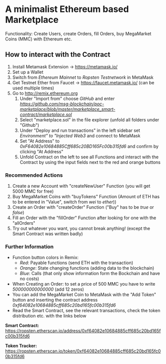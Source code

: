 # A minimalist Ethereum based Marketplace
Functionality: Create Users, create Orders, fill Orders, buy MegaMarket Coins (MMC) with Ethereum etc.

## How to interact with the Contract

1. Install Metamask Extension -> https://metamask.io/
2. Set up a Wallet
3. Switch from *Ethereum Mainnet* to *Ropsten Testnetwork* in MetaMask
4. Get Testnet Ether from Faucet -> https://faucet.metamask.io/ (can be used multiple times)
5. Go to http://remix.ethereum.org
   1. Under "Import from" choose *GitHub* and enter *https://github.com/msg-blockchain/poc-marketplace/blob/master/marketplace_smart-contract/marketplace.sol*
   2. Select "marketplace.sol" in the file explorer (unfold all folders under "Github")
   3. Under "Deploy and run transactions" in the left sidebar set *Environment" to "Injected Web3* and connect to MetaMask
   4. Set "At Address" to *0xF64082e10684885Cff685c20BD165Fc00b315fd6* and confirm by clicking "At Address"
   5. Unfold Contract on the left to see all Functions and interact with the Contract by using the input fields next to the red and orange buttons

### Recommended Actions

1. Create a new Account with "createNewUser" Function (you will get 5000 MMC for free)
2. Buy MegaMarket Coins with "buyTokens" Function (Amount of ETH has to be entered in "Value", switch from *wei* to *ether*))
3. Create an Order with "createOrder" Function ("Buy" has to be *true* or *false*)
4. Fill an Order with the "fillOrder" Function after looking for one with the "allOrders"
5. Try out whatever you want, you cannot break anything! (except the Smart Contract was written badly)

### Further Information

- Function button colors in Remix:
  - *Red*: Payable functions (send ETH with the transaction)
  - *Orange*: State changing functions (adding data to the blockchain)
  - *Blue*: Calls (that only show information form the Bockchain and have no costs)
- When Creating an Order: to set a price of 500 MMC you have to write *500000000000000* (add 12 zeros)
- You can add the MegaMarket Coin to MetaMask with the "Add Token" button and inserting the contract address *0xf64082e10684885cff685c20bd165fc00b315fd6*
- Read the Smart Contract, see the relevant transactions, check the token distribution etc. with the links below

**Smart Contract:** https://ropsten.etherscan.io/address/0xf64082e10684885cff685c20bd165fc00b315fd6

**Token Tracker:** https://ropsten.etherscan.io/token/0xf64082e10684885cff685c20bd165fc00b315fd6
